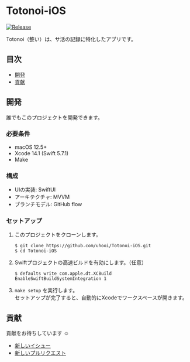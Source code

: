 # Totonoi-iOS

[![Release](https://img.shields.io/github/v/release/uhooi/Totonoi-iOS)](https://github.com/uhooi/Totonoi-iOS/releases/latest)

Totonoi（整い）は、サ活の記録に特化したアプリです。

## 目次

- [開発](#開発)
- [貢献](#貢献)

## 開発

誰でもこのプロジェクトを開発できます。

### 必要条件

- macOS 12.5+
- Xcode 14.1 (Swift 5.7.1)
- Make

### 構成

- UIの実装: SwiftUI
- アーキテクチャ: MVVM
- ブランチモデル: GitHub flow

### セットアップ

1. このプロジェクトをクローンします。  
    ```shell
    $ git clone https://github.com/uhooi/Totonoi-iOS.git
    $ cd Totonoi-iOS
    ```

2. Swiftプロジェクトの高速ビルドを有効にします。（任意）  
    ```shell
    $ defaults write com.apple.dt.XCBuild EnableSwiftBuildSystemIntegration 1
    ```

3. `make setup` を実行します。  
セットアップが完了すると、自動的にXcodeでワークスペースが開きます。

## 貢献

貢献をお待ちしています :relaxed:

- [新しいイシュー](https://github.com/uhooi/Totonoi-iOS/issues/new)
- [新しいプルリクエスト](https://github.com/uhooi/Totonoi-iOS/compare)
